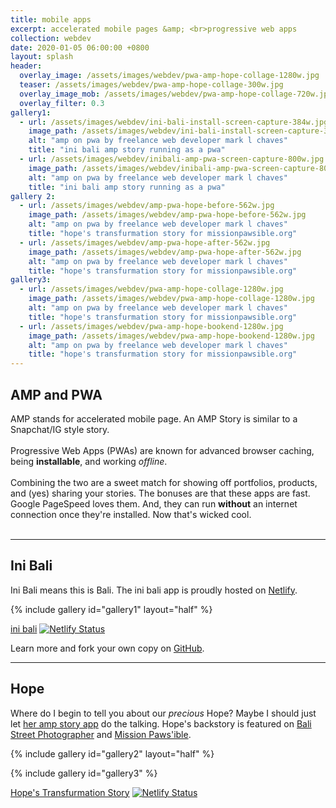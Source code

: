 ```yaml
---
title: mobile apps
excerpt: accelerated mobile pages &amp; <br>progressive web apps
collection: webdev
date: 2020-01-05 06:00:00 +0800
layout: splash
header:
  overlay_image: /assets/images/webdev/pwa-amp-hope-collage-1280w.jpg
  teaser: /assets/images/webdev/pwa-amp-hope-collage-300w.jpg
  overlay_image_mob: /assets/images/webdev/pwa-amp-hope-collage-720w.jpg
  overlay_filter: 0.3
gallery1:
  - url: /assets/images/webdev/ini-bali-install-screen-capture-384w.jpg
    image_path: /assets/images/webdev/ini-bali-install-screen-capture-384w.jpg
    alt: "amp on pwa by freelance web developer mark l chaves"
    title: "ini bali amp story running as a pwa"
  - url: /assets/images/webdev/inibali-amp-pwa-screen-capture-800w.jpg
    image_path: /assets/images/webdev/inibali-amp-pwa-screen-capture-800w.jpg
    alt: "amp on pwa by freelance web developer mark l chaves"
    title: "ini bali amp story running as a pwa"
gallery 2:
  - url: /assets/images/webdev/amp-pwa-hope-before-562w.jpg
    image_path: /assets/images/webdev/amp-pwa-hope-before-562w.jpg
    alt: "amp on pwa by freelance web developer mark l chaves"
    title: "hope's transfurmation story for missionpawsible.org"
  - url: /assets/images/webdev/amp-pwa-hope-after-562w.jpg
    image_path: /assets/images/webdev/amp-pwa-hope-after-562w.jpg
    alt: "amp on pwa by freelance web developer mark l chaves"
    title: "hope's transfurmation story for missionpawsible.org"
gallery3:
  - url: /assets/images/webdev/pwa-amp-hope-collage-1280w.jpg
    image_path: /assets/images/webdev/pwa-amp-hope-collage-1280w.jpg
    alt: "amp on pwa by freelance web developer mark l chaves"
    title: "hope's transfurmation story for missionpawsible.org"
  - url: /assets/images/webdev/pwa-amp-hope-bookend-1280w.jpg
    image_path: /assets/images/webdev/pwa-amp-hope-bookend-1280w.jpg
    alt: "amp on pwa by freelance web developer mark l chaves"
    title: "hope's transfurmation story for missionpawsible.org"
---
```


## AMP and PWA

<p class="p-wrapper">
  AMP stands for accelerated mobile page. An AMP Story is similar to a Snapchat/IG style story. <br><br>
  Progressive Web Apps (PWAs) are known for advanced browser caching, being <strong>installable</strong>, and working <em>offline</em>. <br><br>
  Combining the two are a sweet match for showing off portfolios, products, and (yes) sharing your stories. The bonuses are that these apps are fast. Google PageSpeed loves them. And, they can run <strong>without</strong> an internet connection once they're installed. Now that's wicked cool. <br><br>
</p>

<hr>

## Ini Bali

<p class="p-wrapper">
  <span class="dropcap clearfix">I</span>ni Bali means this is Bali. The ini bali app is proudly hosted on <a href="https://inibali.caughtmyeye.cc">Netlify</a>.
</p>

{% include gallery id="gallery1" layout="half" %}

[ini bali](https://inibali.caughtmyeye.cc) [![Netlify Status](https://api.netlify.com/api/v1/badges/60cb91f6-a638-4728-869a-796f7398f995/deploy-status)](https://app.netlify.com/sites/inibali/deploys)

Learn more and fork your own copy on [GitHub](https://github.com/marklchaves/ini-bali).

<hr>

## Hope

<p class="p-wrapper">
  <span class="dropcap clearfix">W</span>here do I begin to tell you about our <em>precious</em> Hope? Maybe I should just let <a href="https://hope.caughtmyeye.cc">her amp story app</a> do the talking. Hope's backstory is featured on <a href="https://balistreetphotographer.com/2018/08/15/hope-fo-a-bali-dog-rescue/">Bali Street Photographer</a> and <a href="https://missionpawsible.org/project/hope/">Mission Paws&apos;ible</a>.
</p>

{% include gallery id="gallery2" layout="half" %}

{% include gallery id="gallery3" %}

[Hope's Transfurmation Story](https://hope.caughtmyeye.cc) [![Netlify Status](https://api.netlify.com/api/v1/badges/67fc9ef7-1712-4802-932e-9f2b7692fef4/deploy-status)](https://app.netlify.com/sites/transfurmation/deploys)